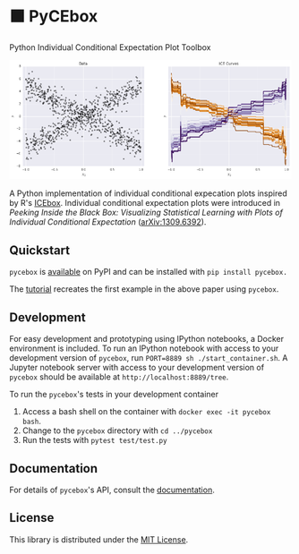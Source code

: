# ⬛ PyCEbox
Python Individual Conditional Expectation Plot Toolbox

![Individual conditional expectation plot](./img/ice_demo.png)

A Python implementation of individual conditional expecation plots inspired by R's [ICEbox](https://cran.r-project.org/web/packages/ICEbox/index.html). Individual conditional expectation plots were introduced in _Peeking Inside the Black Box: Visualizing Statistical Learning with Plots of Individual Conditional Expectation_ ([arXiv:1309.6392](http://arxiv.org/abs/1309.6392)).

## Quickstart

`pycebox` is [available](https://pypi.python.org/pypi/pycebox) on PyPI and can be installed with `pip install pycebox.`

The [tutorial](https://github.com/AustinRochford/PyCEbox/blob/master/notebooks/PyCEBox%20Tutorial.ipynb) recreates the first example in the above paper using `pycebox`.

## Development

For easy development and prototyping using IPython notebooks, a Docker environment is included.  To run an IPython notebook with access to your development version of `pycebox`, run `PORT=8889 sh ./start_container.sh`.  A Jupyter notebook server with access to your development version of `pycebox` should be available at `http://localhost:8889/tree`.

To run the `pycebox`'s tests in your development container

1. Access a bash shell on the container with `docker exec -it pycebox bash`.
2. Change to the `pycebox` directory with `cd ../pycebox`
3. Run the tests with `pytest test/test.py`

## Documentation
For details of `pycebox`'s API, consult the [documentation](http://austinrochford.github.io/PyCEbox/docs/).

## License

This library is distributed under the [MIT License](https://raw.githubusercontent.com/AustinRochford/PyCEbox/master/LICENSE).
